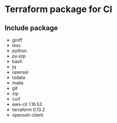 # Terraform package for CI

## Include package

- groff
- less
- python
- py-pip
- bash
- jq
- openssl
- tzdata
- make
- git
- zip
- curl
- aws-cli 1.16.53
- terraform 0.13.2
- openssh-client
